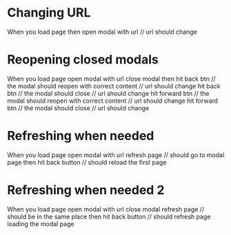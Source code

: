 # Changing URL

When you
    load page
  then
    open modal with url
      // url should change



# Reopening closed modals

When you
    load page
    open modal with url
    close modal
  then
    hit back btn
      // the modal should reopen with correct content
      // url should change
    hit back btn
      // the modal should close
      // url should change
    hit forward btn
      // the modal should reopen with correct content
      // url should change
    hit forward btn
      // the modal should close
      // url should change



# Refreshing when needed

When you
    load page
    open modal with url
    refresh page // should go to modal page
  then
    hit back button
      // should reload the first page



# Refreshing when needed 2

When you
    load page
    open modal with url
    close modal
    refresh page // should be in the same place
  then
    hit back button
      // should refresh page loading the modal page
